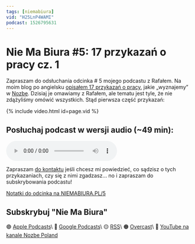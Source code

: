 ```yaml
---
tags: [niemabiura]
vid: "H25LnP4WAMI"
podcast: 1526795631
---
```


# Nie Ma Biura #5: 17 przykazań o pracy cz. 1

Zapraszam do odsłuchania odcinka # 5 mojego podcastu z Rafałem. Na moim blog po angielsku [opisałem 17 przykazań o pracy](/17/), jakie „wyznajemy” w [Nozbe][n]. Dzisiaj je omawiamy z Rafałem, ale tematu jest tyle, że nie zdążyliśmy omówić wszystkich. Stąd pierwsza część przykazań:

{% include video.html id=page.vid %}

<!--More-->

## Posłuchaj podcast w wersji audio (~49 min):

<audio controls>
<source src="https://media.transistor.fm/ab723dd4.mp3" type="audio/mpeg">
</audio>

Zapraszam [do kontaktu](/pl/kontakt) jeśli chcesz mi powiedzieć, co sądzisz o tych przykazaniach, czy się z nimi zgadzasz... no i zapraszam do subskrybowania podcastu!

[Notatki do odcinka na NIEMABIURA.PL/5](https://niemabiura.pl/5)

## Subskrybuj "Nie Ma Biura"

🟣 [Apple Podcasts](https://podcasts.apple.com/pl/podcast/nie-ma-biura/id1526795631)\\
🔵 [Google Podcasts](https://podcasts.google.com/feed/aHR0cHM6Ly9mZWVkcy50cmFuc2lzdG9yLmZtL25pZW1hYml1cmE)\\
🟡 [RSS](https://nozbe.com/niemabiura.rss)\\
🟠 [Overcast](https://overcast.fm/itunes1526795631/nie-ma-biura)\\
🔴 [YouTube na kanale Nozbe Poland](https://youtube.com/NozbePoland)

[n]: https://michael.gratis/nozbe_pl